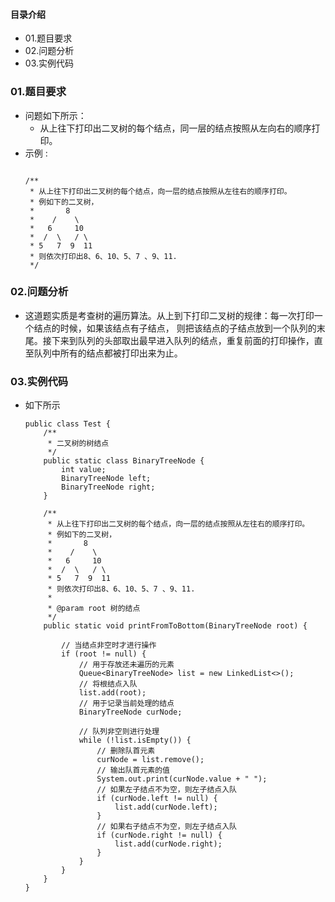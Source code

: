 #### 目录介绍
- 01.题目要求
- 02.问题分析
- 03.实例代码




### 01.题目要求
- 问题如下所示：
    - 从上往下打印出二叉树的每个结点，同一层的结点按照从左向右的顺序打印。
- 示例 :
    ```

    /**
     * 从上往下打印出二叉树的每个结点，向一层的结点按照从左往右的顺序打印。
     * 例如下的二叉树，
     *       8
     *    /    \
     *   6     10
     *  /  \   / \
     * 5   7  9  11
     * 则依次打印出8、6、10、5、7 、9、11.
     */
    ```




### 02.问题分析
- 这道题实质是考查树的遍历算法。从上到下打印二叉树的规律：每一次打印一个结点的时候，如果该结点有子结点， 则把该结点的子结点放到一个队列的末尾。接下来到队列的头部取出最早进入队列的结点，重复前面的打印操作，直至队列中所有的结点都被打印出来为止。


### 03.实例代码
- 如下所示
    ```
    public class Test {
        /**
         * 二叉树的树结点
         */
        public static class BinaryTreeNode {
            int value;
            BinaryTreeNode left;
            BinaryTreeNode right;
        }
    
        /**
         * 从上往下打印出二叉树的每个结点，向一层的结点按照从左往右的顺序打印。
         * 例如下的二叉树，
         *       8
         *    /    \
         *   6     10
         *  /  \   / \
         * 5   7  9  11
         * 则依次打印出8、6、10、5、7 、9、11.
         *
         * @param root 树的结点
         */
        public static void printFromToBottom(BinaryTreeNode root) {
    
            // 当结点非空时才进行操作
            if (root != null) {
                // 用于存放还未遍历的元素
                Queue<BinaryTreeNode> list = new LinkedList<>();
                // 将根结点入队
                list.add(root);
                // 用于记录当前处理的结点
                BinaryTreeNode curNode;
    
                // 队列非空则进行处理
                while (!list.isEmpty()) {
                    // 删除队首元素
                    curNode = list.remove();
                    // 输出队首元素的值
                    System.out.print(curNode.value + " ");
                    // 如果左子结点不为空，则左子结点入队
                    if (curNode.left != null) {
                        list.add(curNode.left);
                    }
                    // 如果右子结点不为空，则左子结点入队
                    if (curNode.right != null) {
                        list.add(curNode.right);
                    }
                }
            }
        }
    }
    ```




